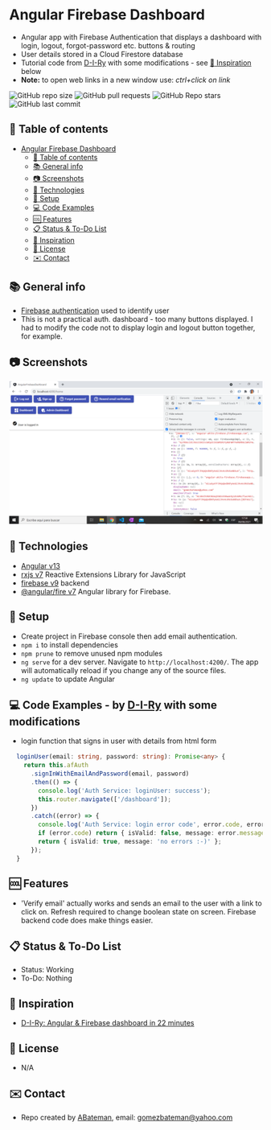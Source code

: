 # Angular Firebase Dashboard

* Angular app with Firebase Authentication that displays a dashboard with login, logout, forgot-password etc. buttons & routing
* User details stored in a Cloud Firestore database
* Tutorial code from [D-I-Ry](https://www.youtube.com/channel/UCMHvK9tare9Y9O152C9wm3Q) with some modifications - see [:clap: Inspiration](#clap-inspiration) below
* **Note:** to open web links in a new window use: _ctrl+click on link_

![GitHub repo size](https://img.shields.io/github/repo-size/AndrewJBateman/angular-firebase-dashboard?style=plastic)
![GitHub pull requests](https://img.shields.io/github/issues-pr/AndrewJBateman/angular-firebase-dashboard?style=plastic)
![GitHub Repo stars](https://img.shields.io/github/stars/AndrewJBateman/angular-firebase-dashboard?style=plastic)
![GitHub last commit](https://img.shields.io/github/last-commit/AndrewJBateman/angular-firebase-dashboard?style=plastic)

## :page_facing_up: Table of contents

* [Angular Firebase Dashboard](#angular-firebase-dashboard)
  * [:page_facing_up: Table of contents](#page_facing_up-table-of-contents)
  * [:books: General info](#books-general-info)
  * [:camera: Screenshots](#camera-screenshots)
  * [:signal_strength: Technologies](#signal_strength-technologies)
  * [:floppy_disk: Setup](#floppy_disk-setup)
  * [:computer: Code Examples](#computer-code-examples)
  * [:cool: Features](#cool-features)
  * [:clipboard: Status & To-Do List](#clipboard-status--to-do-list)
  * [:clap: Inspiration](#clap-inspiration)
  * [:file_folder: License](#file_folder-license)
  * [:envelope: Contact](#envelope-contact)

## :books: General info

* [Firebase authentication](https://firebase.google.com/docs/auth) used to identify user
* This is not a practical auth. dashboard - too many buttons displayed. I had to modify the code not to display login and logout button together, for example.

## :camera: Screenshots

![Frontend screenshot](./img/dash.png)

## :signal_strength: Technologies

* [Angular v13](https://angular.io/)
* [rxjs v7](https://rxjs.dev/) Reactive Extensions Library for JavaScript
* [firebase v9](https://firebase.google.com/) backend
* [@angular/fire v7](https://www.npmjs.com/package/@angular/fire) Angular library for Firebase.

## :floppy_disk: Setup

* Create project in Firebase console then add email authentication.
* `npm i` to install dependencies
* `npm prune` to remove unused npm modules
* `ng serve` for a dev server. Navigate to `http://localhost:4200/`. The app will automatically reload if you change any of the source files.
* `ng update` to update Angular

## :computer: Code Examples - by [D-I-Ry](https://www.youtube.com/channel/UCMHvK9tare9Y9O152C9wm3Q) with some modifications

* login function that signs in user with details from html form

```typescript
  loginUser(email: string, password: string): Promise<any> {
    return this.afAuth
      .signInWithEmailAndPassword(email, password)
      .then(() => {
        console.log('Auth Service: loginUser: success');
        this.router.navigate(['/dashboard']);
      })
      .catch((error) => {
        console.log('Auth Service: login error code', error.code, error);
        if (error.code) return { isValid: false, message: error.message };
        return { isValid: true, message: 'no errors :-)' };
      });
  }
```

## :cool: Features

* 'Verify email' actually works and sends an email to the user with a link to click on. Refresh required to change boolean state on screen. Firebase backend code does make things easier.

## :clipboard: Status & To-Do List

* Status: Working
* To-Do: Nothing

## :clap: Inspiration

* [D-I-Ry: Angular & Firebase dashboard in 22 minutes](https://www.youtube.com/watch?v=HRaINOrhXbw&t=243s)

## :file_folder: License

* N/A

## :envelope: Contact

* Repo created by [ABateman](https://github.com/AndrewJBateman), email: gomezbateman@yahoo.com
